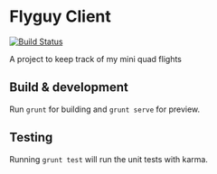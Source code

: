 # Flyguy Client
[![Build Status](https://travis-ci.org/ademuk/flyguy.svg?branch=master)](https://travis-ci.org/ademuk/flyguy)

A project to keep track of my mini quad flights

## Build & development

Run `grunt` for building and `grunt serve` for preview.

## Testing

Running `grunt test` will run the unit tests with karma.
